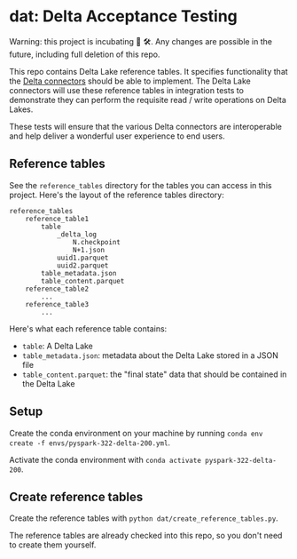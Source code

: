 # dat: Delta Acceptance Testing

Warning: this project is incubating 🚧 🛠.  Any changes are possible in the future, including full deletion of this repo.

This repo contains Delta Lake reference tables.  It specifies functionality that the [Delta connectors](https://github.com/delta-io/connectors) should be able to implement.  The Delta Lake connectors will use these reference tables in integration tests to demonstrate they can perform the requisite read / write operations on Delta Lakes.

These tests will ensure that the various Delta connectors are interoperable and help deliver a wonderful user experience to end users.

## Reference tables

See the `reference_tables` directory for the tables you can access in this project.  Here's the layout of the reference tables directory:

```
reference_tables
    reference_table1
        table
            _delta_log
                N.checkpoint
                N+1.json
            uuid1.parquet
            uuid2.parquet
        table_metadata.json
        table_content.parquet
    reference_table2
        ...
    reference_table3
        ...
```

Here's what each reference table contains:

* `table`: A Delta Lake
* `table_metadata.json`: metadata about the Delta Lake stored in a JSON file
* `table_content.parquet`: the "final state" data that should be contained in the Delta Lake

## Setup

Create the conda environment on your machine by running `conda env create -f envs/pyspark-322-delta-200.yml`.

Activate the conda environment with `conda activate pyspark-322-delta-200`.

## Create reference tables

Create the reference tables with `python dat/create_reference_tables.py`.

The reference tables are already checked into this repo, so you don't need to create them yourself.
